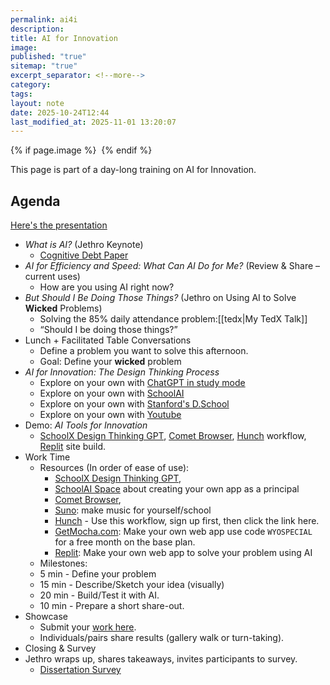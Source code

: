 ```yaml
---
permalink: ai4i
description:
title: AI for Innovation
image:
published: "true"
sitemap: "true"
excerpt_separator: <!--more-->
category:
tags:
layout: note
date: 2025-10-24T12:44
last_modified_at: 2025-11-01 13:20:07
---
```



{% if page.image %} <img src="{{ page.image }}" alt=""> {% endif %}

This page is part of a day-long training on AI for Innovation. 

## Agenda
[Here's the presentation](https://sharing.ia.net/presenter/43d78cd42de246988703a01c5c1f774b/view)
- _What is AI?_ (Jethro Keynote)
	- [Cognitive Debt Paper](https://arxiv.org/abs/2506.08872)
- _AI for Efficiency and Speed: What Can AI Do for Me?_ (Review & Share – current uses)
	- How are you using AI right now?
- _But Should I Be Doing Those Things?_ (Jethro on Using AI to Solve **Wicked** Problems)
	- Solving the 85% daily attendance problem:[[tedx|My TedX Talk]]
	- “Should I be doing those things?”
- Lunch + Facilitated Table Conversations
	- Define a problem you want to solve this afternoon. 
	- Goal: Define your **wicked** problem
- _AI for Innovation: The Design Thinking Process_
	- Explore on your own with [ChatGPT in study mode](https://chatgpt.com/)
	- Explore on your own with [SchoolAI](https://student.schoolai.com/dot/spaces/join?code=AWSM-R8S3)
	- Explore on your own with [Stanford's D.School](https://web.stanford.edu/~mshanks/MichaelShanks/files/509554.pdf)
	- Explore on your own with [Youtube](https://www.youtube.com/playlist?list=PLEiEAq2VkUUIz01StTtLRDtXwNVwjj-Nc)
- Demo: _AI Tools for Innovation_
	- [SchoolX Design Thinking GPT](https://chatgpt.com/g/g-68fbcfe54fa081919c6e8ee776c331ab-schoolx-design-thinking-coach), [Comet Browser](https://www.perplexity.ai/comet), [Hunch](https://app.hunch.tools/app/tool/E37o3m) workflow, [Replit](https://replit.com/refer/jethrojones) site build.
- Work Time
	- Resources (In order of ease of use):
		- [SchoolX Design Thinking GPT](https://chatgpt.com/g/g-68fbcfe54fa081919c6e8ee776c331ab-schoolx-design-thinking-coach), 
		- [SchoolAI Space](https://student.schoolai.com/dot/spaces/join?code=AWSM-CGIO) about creating your own app as a principal
		- [Comet Browser](https://www.perplexity.ai/comet), 
		- [Suno](https://suno.com/invite/@jethro_jones): make music for yourself/school
		- [Hunch](https://app.hunch.tools/app/tool/E37o3m) - Use this workflow, sign up first, then click the link here. 
		- [GetMocha.com](https://getmocha.com/): Make your own web app use code `WYOSPECIAL` for a free month on the base plan.
		- [Replit](https://replit.com/refer/jethrojones): Make your own web app to solve your problem using AI
	- Milestones:
	- 5 min - Define your problem
	- 15 min - Describe/Sketch your idea (visually)
	- 20 min - Build/Test it with AI.
	- 10 min - Prepare a short share-out.
- Showcase
	- Submit your [work here](https://docs.google.com/forms/d/e/1FAIpQLSfOe5PuSCcAoV0VfF75bv57jPv3A0eiU38PpOSMzG5jCJztrA/viewform?usp=publish-editor).
	- Individuals/pairs share results (gallery walk or turn-taking).
- Closing & Survey
- Jethro wraps up, shares takeaways, invites participants to survey.
	- [Dissertation Survey](https://umsl.az1.qualtrics.com/jfe/form/SV_cTO5dfyCMFU17xk)
